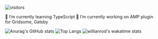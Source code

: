 <!--
**djwinston/djwinston** is a ✨ _special_ ✨ repository because its `README.md` (this file) appears on your GitHub profile.

Here are some ideas to get you started:

- 🔭 I’m currently working on ...
- 🌱 I’m currently learning ...
- 👯 I’m looking to collaborate on ...
- 🤔 I’m looking for help with ...
- 💬 Ask me about ...
- 📫 How to reach me: ...
- 😄 Pronouns: ...
- ⚡ Fun fact: ...
-->
![visitors](https://visitor-badge.glitch.me/badge?page_id=djwinston.djwinston)


🌱 I’m currently learning TypeScript
🔭 I’m currently working on AMP plugin for Gridsome, Gatsby

![Anurag's GitHub stats](https://github-readme-stats.vercel.app/api?username=djwinston&hide=issues&show_icons=true&&count_private=true&include_all_commits=true&theme=dark)
![Top Langs](https://github-readme-stats.vercel.app/api/top-langs/?username=djwinston&layout=compact&hide=html&theme=dark)
![willianrod's wakatime stats](https://github-readme-stats.vercel.app/api/wakatime?username=djwinston&theme=dark)

<!--START_SECTION:waka-->
<!--END_SECTION:waka-->
